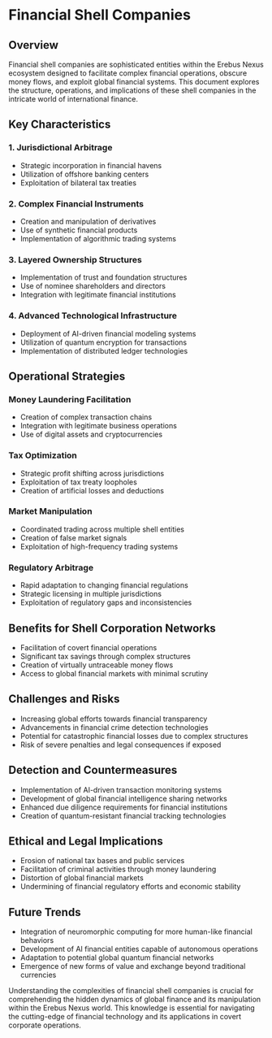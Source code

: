 # Financial Shell Companies

## Overview

Financial shell companies are sophisticated entities within the Erebus Nexus ecosystem designed to facilitate complex financial operations, obscure money flows, and exploit global financial systems. This document explores the structure, operations, and implications of these shell companies in the intricate world of international finance.

## Key Characteristics

### 1. Jurisdictional Arbitrage

- Strategic incorporation in financial havens
- Utilization of offshore banking centers
- Exploitation of bilateral tax treaties

### 2. Complex Financial Instruments

- Creation and manipulation of derivatives
- Use of synthetic financial products
- Implementation of algorithmic trading systems

### 3. Layered Ownership Structures

- Implementation of trust and foundation structures
- Use of nominee shareholders and directors
- Integration with legitimate financial institutions

### 4. Advanced Technological Infrastructure

- Deployment of AI-driven financial modeling systems
- Utilization of quantum encryption for transactions
- Implementation of distributed ledger technologies

## Operational Strategies

### Money Laundering Facilitation

- Creation of complex transaction chains
- Integration with legitimate business operations
- Use of digital assets and cryptocurrencies

### Tax Optimization

- Strategic profit shifting across jurisdictions
- Exploitation of tax treaty loopholes
- Creation of artificial losses and deductions

### Market Manipulation

- Coordinated trading across multiple shell entities
- Creation of false market signals
- Exploitation of high-frequency trading systems

### Regulatory Arbitrage

- Rapid adaptation to changing financial regulations
- Strategic licensing in multiple jurisdictions
- Exploitation of regulatory gaps and inconsistencies

## Benefits for Shell Corporation Networks

- Facilitation of covert financial operations
- Significant tax savings through complex structures
- Creation of virtually untraceable money flows
- Access to global financial markets with minimal scrutiny

## Challenges and Risks

- Increasing global efforts towards financial transparency
- Advancements in financial crime detection technologies
- Potential for catastrophic financial losses due to complex structures
- Risk of severe penalties and legal consequences if exposed

## Detection and Countermeasures

- Implementation of AI-driven transaction monitoring systems
- Development of global financial intelligence sharing networks
- Enhanced due diligence requirements for financial institutions
- Creation of quantum-resistant financial tracking technologies

## Ethical and Legal Implications

- Erosion of national tax bases and public services
- Facilitation of criminal activities through money laundering
- Distortion of global financial markets
- Undermining of financial regulatory efforts and economic stability

## Future Trends

- Integration of neuromorphic computing for more human-like financial behaviors
- Development of AI financial entities capable of autonomous operations
- Adaptation to potential global quantum financial networks
- Emergence of new forms of value and exchange beyond traditional currencies

Understanding the complexities of financial shell companies is crucial for comprehending the hidden dynamics of global finance and its manipulation within the Erebus Nexus world. This knowledge is essential for navigating the cutting-edge of financial technology and its applications in covert corporate operations.
